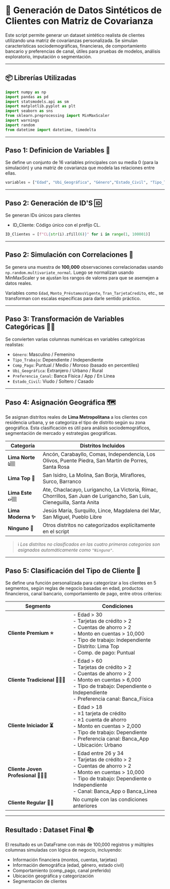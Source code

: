 # 🧪 Generación de Datos Sintéticos de Clientes con Matriz de Covarianza

Este script permite generar un dataset sintético realista de clientes utilizando una matriz de covarianzas personalizada. Se simulan características sociodemográficas, financieras, de comportamiento bancario y preferencias de canal, útiles para pruebas de modelos, análisis exploratorio, imputación o segmentación.

---

## 📦 Librerías Utilizadas

```python
import numpy as np
import pandas as pd
import statsmodels.api as sm
import matplotlib.pyplot as plt
import seaborn as sns
from sklearn.preprocessing import MinMaxScaler
import warnings
import random
from datetime import datetime, timedelta
```

---
##  Paso 1: Definicion de Variables 📃

Se define un conjunto de 16 variables principales con su media 0 (para la simulación) y una matriz de covarianza que modela las relaciones entre ellas.

```python
variables = ["Edad", "Ubi_Geográfica", "Género","Estado_Civil", "Tipo_Trabajo", "Tran_CuentasAhorro", "Tran_TarjetaCredito", "Comp_Pago", "Cant_CuentasAhorro", "Cant_TarjetasCrédito", "Cant_PréstamosVigentes", "Monto_CuentasAhorro","Monto_LíneaCrédito", "Monto_PréstamosVigente" "Preferencia_Canal", "Antigüedad_Suscripción"]
```

---
## Paso 2: Generación de ID'S 🆔
Se generan IDs únicos para clientes
- ID_Cliente: Código único con el prefijo CL.
```python
ID_Clientes = [f"CL{str(i).zfill(6)}" for i in range(1, 100001)]
```
---

## Paso 2: Simulación con Correlaciones 🧮 
Se genera una muestra de **100,000** observaciones correlacionadas usando `np.random.multivariate_normal`. Luego se normalizan usando MinMaxScaler y se ajustan los rangos de valores para que se asemejen a datos reales.

Variables como `Edad`, `Monto_PréstamosVigente`, `Tran_TarjetaCredito`, etc., se transforman con escalas específicas para darle sentido práctico.

---

##  Paso 3: Transformación de Variables Categóricas 🧑‍💼

Se convierten varias columnas numéricas en variables categóricas realistas:

- `Género`: Masculino / Femenino
- `Tipo_Trabajo`: Dependiente / Independiente
- `Comp_Pago`: Puntual / Medio / Moroso (basado en percentiles)
- `Ubi_Geográfica`: Extranjero / Urbano / Rural
- `Preferencia_Canal`: Banca Física / App / En Línea
- `Estado_Civil`: Viudo / Soltero / Casado

---
## Paso 4: Asignación Geográfica 🗺️
Se asignan distritos reales de **Lima Metropolitana** a los clientes con residencia urbana, y se categoriza el tipo de distrito según su zona geográfica. Esta clasificación es útil para análisis sociodemográficos, segmentación de mercado y estrategias geográficas.

| Categoría        | Distritos Incluidos                                                                                                                                  |
|------------------|------------------------------------------------------------------------------------------------------------------------------------------------------|
| **Lima Norte 👆🏼**   | Ancón, Carabayllo, Comas, Independencia, Los Olivos, Puente Piedra, San Martín de Porres, Santa Rosa                                               |
| **Lima Top 🏢**     | San Isidro, La Molina, San Borja, Miraflores, Surco, Barranco                                                                                       |
| **Lima Este 👉🏼**    | Ate, Chaclacayo, Lurigancho, La Victoria, Rímac, Chorrillos, San Juan de Lurigancho, San Luis, Cieneguilla, Santa Anita                             |
| **Lima Moderna ✨** | Jesús María, Surquillo, Lince, Magdalena del Mar, San Miguel, Pueblo Libre                                                                          |
| **Ninguno 💨**      | Otros distritos no categorizados explícitamente en el script                                                                                        |

> ℹ️ *Los distritos no clasificados en las cuatro primeras categorías son asignados automáticamente como `"Ninguno"`.*


---

## Paso 5:  Clasificación del Tipo de Cliente 🧠
Se define una función personalizada para categorizar a los clientes en 5 segmentos, según reglas de negocio basadas en edad, productos financieros, canal bancario, comportamiento de pago, entre otros criterios:

| Segmento                 |Condiciones                                                                                                          |
|--------------------------|----------------------------------------------------------------------------------------------------------------------|
| **Cliente Premium ⭐**       | - Edad > 30  <br> - Tarjetas de crédito > 2  <br> - Cuentas de ahorro > 2  <br> - Monto en cuentas > 10,000 <br> - Tipo de trabajo: Independiente <br> - Distrito: Lima Top <br> - Comp. de pago: Puntual |
| **Cliente Tradicional 👩🏼‍🦳**   | - Edad > 60  <br> - Tarjetas de crédito > 2  <br> - Cuentas de ahorro > 2  <br> - Monto en cuentas > 6,000 <br> - Tipo de trabajo: Dependiente o Independiente <br> - Preferencia canal: Banca_Física |
| **Cliente Iniciador ⏳**     | - Edad > 18  <br> - ≥1 tarjeta de crédito <br> - ≥1 cuenta de ahorro <br> - Monto en cuentas > 2,000 <br> - Tipo de trabajo: Dependiente <br> - Preferencia canal: Banca_App <br> - Ubicación: Urbano |
| **Cliente Joven Profesional 👨🏻‍💻** | - Edad entre 26 y 34 <br> - Tarjetas de crédito > 2 <br> - Cuentas de ahorro > 2 <br> - Monto en cuentas > 10,000 <br> - Tipo de trabajo: Dependiente o Independiente <br> - Canal: Banca_App o Banca_Linea |
| **Cliente Regular 👨🏻**       | No cumple con las condiciones anteriores|

---

## Resultado : Dataset Final 📚
El resultado es un DataFrame con más de 100,000 registros y múltiples columnas simuladas con lógica de negocio, incluyendo:

- Información financiera (montos, cuentas, tarjetas)
- Información demográfica (edad, género, estado civil)
- Comportamiento (comp_pago, canal preferido)
- Ubicación geográfica y categorización
- Segmentación de clientes 